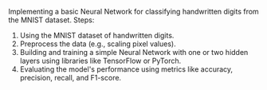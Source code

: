 Implementing a basic Neural Network for classifying handwritten digits from the MNIST dataset.
Steps:
1. Using the MNIST dataset of handwritten digits.
2. Preprocess the data (e.g., scaling pixel values).
3. Building and training a simple Neural Network with one or two hidden layers
using libraries like TensorFlow or PyTorch.
4. Evaluating the model's performance using metrics like accuracy, precision, recall, and F1-score.

